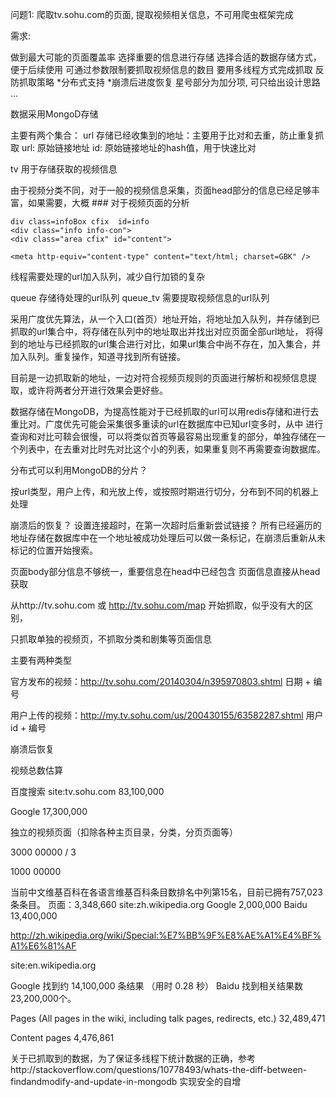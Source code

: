 问题1: 爬取tv.sohu.com的页面, 提取视频相关信息，不可用爬虫框架完成

需求:

做到最大可能的页面覆盖率
选择重要的信息进行存储
选择合适的数据存储方式，便于后续使用
可通过参数限制要抓取视频信息的数目
要用多线程方式完成抓取
反防抓取策略
*分布式支持
*崩溃后进度恢复
星号部分为加分项, 可只给出设计思路 ...




数据采用MongoD存储

主要有两个集合：
url   存储已经收集到的地址：主要用于比对和去重，防止重复抓取
    url: 原始链接地址
    id: 原始链接地址的hash值，用于快速比对

tv    用于存储获取的视频信息

由于视频分类不同，对于一般的视频信息采集，页面head部分的信息已经足够丰富，如果需要，大概
    ### 对于视频页面的分析

    div class=infoBox cfix  id=info
    <div class="info info-con">
    <div class="area cfix" id="content">

    <meta http-equiv="content-type" content="text/html; charset=GBK" />
<meta name="keywords" content="" />
<meta name="description" content="《中国梦之声》20130825 总决选,《中国梦之声》是东方卫视引进世界《偶像Idol》版权所打造的中国电视史上最强的超大型歌唱选秀节目。该节目将于5月19日登陆东方卫视。这也是中国所引进的最大规模、最具影响力的电视真人秀节目。由李玟、韩红、黄晓明、王伟忠四人担任该节目明星导师，为中国乐坛的发展选拔一批怀揣梦想、具有天赋才华的音乐人，树立中国电视音乐节目的新..." />
<meta name="robots" content="all" />
<meta name="album" content="中国梦之声" />
<meta name="category" content="综艺" />
<meta property="og:videosrc" content="http://share.vrs.sohu.com/1291150/v.swf&autoplay=false" />
<meta property="og:url" content="http://tv.sohu.com/20130826/n385016735.shtml"/>
<meta property="og:type" content="video"/>
<meta property="og:video" content="http://share.vrs.sohu.com/1291150/v.swf&autoplay=false"/>
<meta property="og:video:type" content="application/x-shockwave-flash"/>
<meta property="og:site_name" content="搜狐视频" />
<meta property="og:title" content="《中国梦之声》20130825 总决选 - 搜狐视频" />
<meta property="og:image" content="http://photocdn.sohu.com/20130826/vrsb941518.jpg" />
<meta name="mobile-agent" content="format=html5;url=http://m.tv.sohu.com/20130826/n385016735.shtml">





线程需要处理的url加入队列，减少自行加锁的复杂

queue  存储待处理的url队列
queue_tv  需要提取视频信息的url队列

采用广度优先算法，从一个入口(首页）地址开始，将地址加入队列，并存储到已抓取的url集合中，将存储在队列中的地址取出并找出对应页面全部url地址，
将得到的地址与已经抓取的url集合进行对比，如果url集合中尚不存在，加入集合，并加入队列。重复操作，知道寻找到所有链接。


目前是一边抓取新的地址，一边对符合视频页规则的页面进行解析和视频信息提取，或许将两者分开进行效果会更好些。


数据存储在MongoDB，为提高性能对于已经抓取的url可以用redis存储和进行去重比对。广度优先可能会采集很多重读的url在数据库中已知url变多时，从中
进行查询和对比可鞥会很慢，可以将类似首页等最容易出现重复的部分，单独存储在一个列表中，在去重对比时先对比这个小的列表，如果重复则不再需要查询数据库。



分布式可以利用MongoDB的分片？

按url类型，用户上传，和光放上传，或按照时期进行切分，分布到不同的机器上处理

崩溃后的恢复？
设置连接超时，在第一次超时后重新尝试链接？
所有已经遍历的地址存储在数据库中在一个地址被成功处理后可以做一条标记，在崩溃后重新从未标记的位置开始搜索。




页面body部分信息不够统一，重要信息在head中已经包含
页面信息直接从head获取

从http://tv.sohu.com 或 http://tv.sohu.com/map 开始抓取，似乎没有大的区别，



只抓取单独的视频页，不抓取分类和剧集等页面信息


主要有两种类型

官方发布的视频：http://tv.sohu.com/20140304/n395970803.shtml
日期 + 编号

用户上传的视频：http://my.tv.sohu.com/us/200430155/63582287.shtml
用户id + 编号


崩溃后恢复



视频总数估算

百度搜索 site:tv.sohu.com
83,100,000

Google
17,300,000


独立的视频页面（扣除各种主页目录，分类，分页页面等）

3000 00000   / 3

1000 00000


当前中文维基百科在各语言维基百科条目数排名中列第15名，目前已拥有757,023条条目。
页面：3,348,660
site:zh.wikipedia.org
Google  2,000,000
Baidu 13,400,000

http://zh.wikipedia.org/wiki/Special:%E7%BB%9F%E8%AE%A1%E4%BF%A1%E6%81%AF


site:en.wikipedia.org

Google 找到约 14,100,000 条结果 （用时 0.28 秒）
Baidu 找到相关结果数23,200,000个。

Pages
(All pages in the wiki, including talk pages, redirects, etc.)	32,489,471

Content pages	4,476,861


关于已抓取到的数据，为了保证多线程下统计数据的正确，参考http://stackoverflow.com/questions/10778493/whats-the-diff-between-findandmodify-and-update-in-mongodb
实现安全的自增


